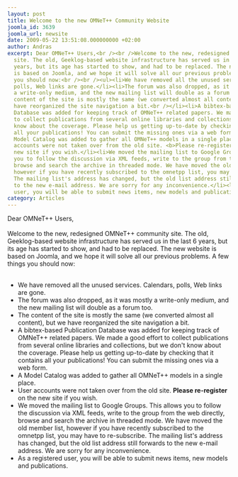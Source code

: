 ```yaml
---
layout: post
title: Welcome to the new OMNeT++ Community Website
joomla_id: 3639
joomla_url: newsite
date: 2009-05-22 13:51:08.000000000 +02:00
author: Andras
excerpt: Dear OMNeT++ Users,<br /><br />Welcome to the new, redesigned OMNeT++ community
  site. The old, Geeklog-based website infrastructure has served us in the last 6
  years, but its age has started to show, and had to be replaced. The new website
  is based on Joomla, and we hope it will solve all our previous problems. A few things
  you should now:<br /><br /><ul><li>We have removed all the unused services. Calendars,
  polls, Web links are gone.</li><li>The forum was also dropped, as it was mostly
  a write-only medium, and the new mailing list will double as a forum too.<br /></li><li>The
  content of the site is mostly the same (we converted almost all content), but we
  have reorganized the site navigation a bit.<br /></li><li>A bibtex-based Publication
  Database was added for keeping track of OMNeT++ related papers. We made a good effort
  to collect publications from several online libraries and collections, but we don't
  know about the coverage. Please help us getting up-to-date by checking that it contains
  all your publications! You can submit the missing ones via a web form.<br /></li><li>A
  Model Catalog was added to gather all OMNeT++ models in a single place.</li><li>User
  accounts were not taken over from the old site. <b>Please re-register</b> on the
  new site if you wish.</li><li>We moved the mailing list to Google Groups. This allows
  you to follow the discussion via XML feeds, write to the group from the web directly,
  browse and search the archive in threaded mode. We have moved the old member list,
  however if you have recently subscribed to the omnetpp list, you may have to re-subscribe.
  The mailing list's address has changed, but the old list address still forwards
  to the new e-mail address. We are sorry for any inconvenience.</li><li>As a registered
  user, you will be able to submit news items, new models and publications.<br /></li></ul>
category: Articles
---
```

Dear OMNeT++ Users,<br /><br />Welcome to the new, redesigned OMNeT++ community site. The old, Geeklog-based website infrastructure has served us in the last 6 years, but its age has started to show, and had to be replaced. The new website is based on Joomla, and we hope it will solve all our previous problems. A few things you should now:<br /><br /><ul><li>We have removed all the unused services. Calendars, polls, Web links are gone.</li><li>The forum was also dropped, as it was mostly a write-only medium, and the new mailing list will double as a forum too.<br /></li><li>The content of the site is mostly the same (we converted almost all content), but we have reorganized the site navigation a bit.<br /></li><li>A bibtex-based Publication Database was added for keeping track of OMNeT++ related papers. We made a good effort to collect publications from several online libraries and collections, but we don't know about the coverage. Please help us getting up-to-date by checking that it contains all your publications! You can submit the missing ones via a web form.<br /></li><li>A Model Catalog was added to gather all OMNeT++ models in a single place.</li><li>User accounts were not taken over from the old site. <b>Please re-register</b> on the new site if you wish.</li><li>We moved the mailing list to Google Groups. This allows you to follow the discussion via XML feeds, write to the group from the web directly, browse and search the archive in threaded mode. We have moved the old member list, however if you have recently subscribed to the omnetpp list, you may have to re-subscribe. The mailing list's address has changed, but the old list address still forwards to the new e-mail address. We are sorry for any inconvenience.</li><li>As a registered user, you will be able to submit news items, new models and publications.<br /></li></ul>
